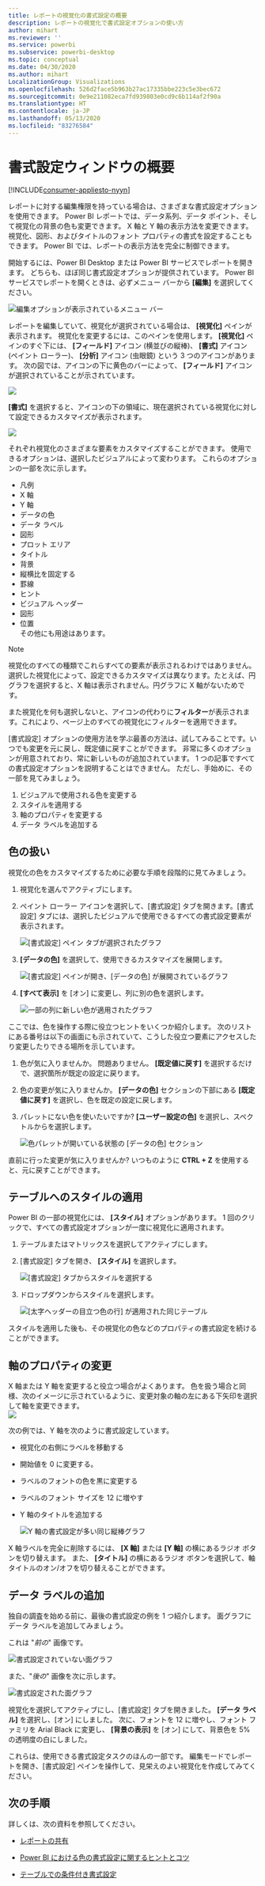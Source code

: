 ```yaml
---
title: レポートの視覚化の書式設定の概要
description: レポートの視覚化で書式設定オプションの使い方
author: mihart
ms.reviewer: ''
ms.service: powerbi
ms.subservice: powerbi-desktop
ms.topic: conceptual
ms.date: 04/30/2020
ms.author: mihart
LocalizationGroup: Visualizations
ms.openlocfilehash: 526d2face5b963b27ac17335bbe223c5e3bec672
ms.sourcegitcommit: 0e9e211082eca7fd939803e0cd9c6b114af2f90a
ms.translationtype: HT
ms.contentlocale: ja-JP
ms.lasthandoff: 05/13/2020
ms.locfileid: "83276584"
---
```

# <a name="getting-started-with-the-formatting-pane"></a>書式設定ウィンドウの概要

[!INCLUDE[consumer-appliesto-nyyn](../includes/consumer-appliesto-nyyn.md)]    

レポートに対する編集権限を持っている場合は、さまざまな書式設定オプションを使用できます。 Power BI レポートでは、データ系列、データ ポイント、そして視覚化の背景の色も変更できます。 X 軸と Y 軸の表示方法を変更できます。 視覚化、図形、およびタイトルのフォント プロパティの書式を設定することもできます。 Power BI では、レポートの表示方法を完全に制御できます。

開始するには、Power BI Desktop または Power BI サービスでレポートを開きます。 どちらも、ほぼ同じ書式設定オプションが提供されています。 Power BI サービスでレポートを開くときは、必ずメニュー バーから **[編集]** を選択してください。 

![編集オプションが表示されているメニュー バー](media/service-getting-started-with-color-formatting-and-axis-properties/power-bi-edit.png)

レポートを編集していて、視覚化が選択されている場合は、 **[視覚化]** ペインが表示されます。 視覚化を変更するには、このペインを使用します。 **[視覚化]** ペインのすぐ下には、 **[フィールド]** アイコン (横並びの縦棒)、 **[書式]** アイコン (ペイント ローラー)、 **[分析]** アイコン (虫眼鏡) という 3 つのアイコンがあります。 次の図では、アイコンの下に黄色のバーによって、 **[フィールド]** アイコンが選択されていることが示されています。

![](media/service-getting-started-with-color-formatting-and-axis-properties/power-bi-format.png)

**[書式]** を選択すると、アイコンの下の領域に、現在選択されている視覚化に対して設定できるカスタマイズが表示されます。  

![](media/service-getting-started-with-color-formatting-and-axis-properties/power-bi-format-selected.png)

それぞれ視覚化のさまざまな要素をカスタマイズすることができます。 使用できるオプションは、選択したビジュアルによって変わります。 これらのオプションの一部を次に示します。

* 凡例
* X 軸
* Y 軸
* データの色
* データ ラベル
* 図形
* プロット エリア
* タイトル
* 背景
* 縦横比を固定する
* 罫線
* ヒント
* ビジュアル ヘッダー
* 図形
* 位置    
その他にも用途はあります。


> [!NOTE]
>  
> 視覚化のすべての種類でこれらすべての要素が表示されるわけではありません。 選択した視覚化によって、設定できるカスタマイズは異なります。たとえば、円グラフを選択すると、X 軸は表示されません。円グラフに X 軸がないためです。

また視覚化を何も選択しないと、アイコンの代わりに**フィルター**が表示されます。これにより、ページ上のすべての視覚化にフィルターを適用できます。

[書式設定] オプションの使用方法を学ぶ最善の方法は、試してみることです。いつでも変更を元に戻し、既定値に戻すことができます。 非常に多くのオプションが用意されており、常に新しいものが追加されています。 1 つの記事ですべての書式設定オプションを説明することはできません。 ただし、手始めに、その一部を見てみましょう。 

1. ビジュアルで使用される色を変更する   
2. スタイルを適用する    
3. 軸のプロパティを変更する    
4. データ ラベルを追加する    




## <a name="working-with-colors"></a>色の扱い

視覚化の色をカスタマイズするために必要な手順を段階的に見てみましょう。

1. 視覚化を選んでアクティブにします。

2. ペイント ローラー アイコンを選択して、[書式設定] タブを開きます。[書式設定] タブには、選択したビジュアルで使用できるすべての書式設定要素が表示されます。

    ![[書式設定] ペイン タブが選択されたグラフ](media/service-getting-started-with-color-formatting-and-axis-properties/power-bi-formatting.png)

3. **[データの色]** を選択して、使用できるカスタマイズを展開します。  

    ![[書式設定] ペインが開き、[データの色] が展開されているグラフ](media/service-getting-started-with-color-formatting-and-axis-properties/power-bi-data-colors.png)

4. **[すべて表示]** を [オン] に変更し、列に別の色を選択します。

    ![一部の列に新しい色が適用されたグラフ](media/service-getting-started-with-color-formatting-and-axis-properties/power-bi-change-colors.png)

ここでは、色を操作する際に役立つヒントをいくつか紹介します。 次のリストにある番号は以下の画面にも示されていて、こうした役立つ要素にアクセスしたり変更したりできる場所を示しています。

1. 色が気に入りませんか。 問題ありません。 **[既定値に戻す]** を選択するだけで、選択箇所が既定の設定に戻ります。 

2. 色の変更が気に入りませんか。 **[データの色]** セクションの下部にある **[既定値に戻す]** を選択し、色を既定の設定に戻します。 

3. パレットにない色を使いたいですか? **[ユーザー設定の色]** を選択し、スペクトルからを選択します。  

   ![色パレットが開いている状態の [データの色] セクション](media/service-getting-started-with-color-formatting-and-axis-properties/power-bi-color-extras.png)

直前に行った変更が気に入りませんか? いつものように **CTRL + Z** を使用すると、元に戻すことができます。

## <a name="applying-a-style-to-a-table"></a>テーブルへのスタイルの適用
Power BI の一部の視覚化には、 **[スタイル]** オプションがあります。 1 回のクリックで、すべての書式設定オプションが一度に視覚化に適用されます。 

1. テーブルまたはマトリックスを選択してアクティブにします。   
1. [書式設定] タブを開き、 **[スタイル]** を選択します。

   ![[書式設定] タブからスタイルを選択する](media/service-getting-started-with-color-formatting-and-axis-properties/power-bi-style.png)


1. ドロップダウンからスタイルを選択します。 

   ![[太字ヘッダーの目立つ色の行] が適用された同じテーブル](media/service-getting-started-with-color-formatting-and-axis-properties/power-bi-style-flashy.png)

スタイルを適用した後も、その視覚化の色などのプロパティの書式設定を続けることができます。


## <a name="changing-axis-properties"></a>軸のプロパティの変更

X 軸または Y 軸を変更すると役立つ場合がよくあります。 色を扱う場合と同様、次のイメージに示されているように、変更対象の軸の左にある下矢印を選択して軸を変更できます。  
![](media/service-getting-started-with-color-formatting-and-axis-properties/power-bi-y-axis.png)

次の例では、Y 軸を次のように書式設定しています。
- 視覚化の右側にラベルを移動する

- 開始値を 0 に変更する。

- ラベルのフォントの色を黒に変更する

- ラベルのフォント サイズを 12 に増やす

- Y 軸のタイトルを追加する


    ![Y 軸の書式設定が多い同じ縦棒グラフ](media/service-getting-started-with-color-formatting-and-axis-properties/power-bi-axis-changes.png)

X 軸ラベルを完全に削除するには、 **[X 軸]** または **[Y 軸]** の横にあるラジオ ボタンを切り替えます。 また、 **[タイトル]** の横にあるラジオ ボタンを選択して、軸タイトルのオン/オフを切り替えることができます。  



## <a name="adding-data-labels"></a>データ ラベルの追加    

独自の調査を始める前に、最後の書式設定の例を 1 つ紹介します。  面グラフにデータ ラベルを追加してみましょう。 

これは "*前の*" 画像です。 

![書式設定されていない面グラフ](media/service-getting-started-with-color-formatting-and-axis-properties/power-bi-area-chart.png)


また、"*後の*" 画像を次に示します。

![書式設定された面グラフ](media/service-getting-started-with-color-formatting-and-axis-properties/power-bi-data-labels.png)

視覚化を選択してアクティブにし、[書式設定] タブを開きました。 **[データ ラベル]** を選択し、[オン] にしました。 次に、フォントを 12 に増やし、フォント ファミリを Arial Black に変更し、 **[背景の表示]** を [オン] にして、背景色を 5% の透明度の白にしました。

これらは、使用できる書式設定タスクのほんの一部です。 編集モードでレポートを開き、[書式設定] ペインを操作して、見栄えのよい視覚化を作成してみてください。

## <a name="next-steps"></a>次の手順
詳しくは、次の資料を参照してください。 

* [レポートの共有](../collaborate-share/service-share-reports.md)

* [Power BI における色の書式設定に関するヒントとコツ](service-tips-and-tricks-for-color-formatting.md)  
* [テーブルでの条件付き書式設定](../create-reports/desktop-conditional-table-formatting.md)

